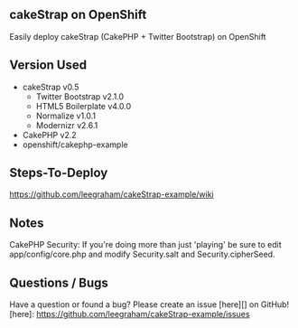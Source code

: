 ## cakeStrap on OpenShift

Easily deploy cakeStrap (CakePHP + Twitter Bootstrap) on OpenShift


## Version Used
 - cakeStrap v0.5
    - Twitter Bootstrap v2.1.0
    - HTML5 Boilerplate v4.0.0
    - Normalize v1.0.1
    - Modernizr v2.6.1
 - CakePHP v2.2
 - openshift/cakephp-example


## Steps-To-Deploy

https://github.com/leegraham/cakeStrap-example/wiki


## Notes

CakePHP Security:
    If you're doing more than just 'playing' be sure to edit app/config/core.php
    and modify Security.salt and Security.cipherSeed.


## Questions / Bugs

Have a question or found a bug? Please create an issue [here][] on GitHub!
[here]: https://github.com/leegraham/cakeStrap-example/issues
